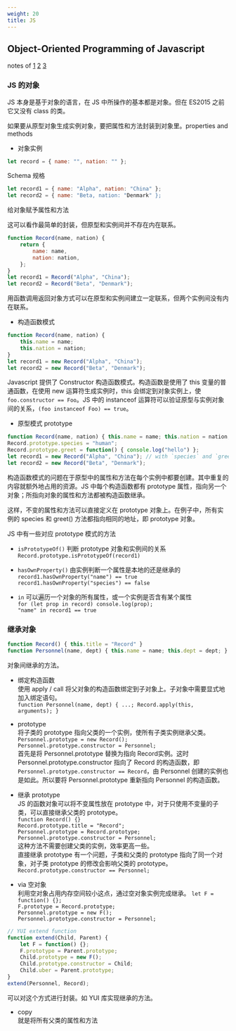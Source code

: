 ```yaml
---
weight: 20
title: JS
---
```


## Object-Oriented Programming of Javascript
notes of
[1](http://www.ruanyifeng.com/blog/2010/05/object-oriented_javascript_encapsulation.html)
[2](http://www.ruanyifeng.com/blog/2010/05/object-oriented_javascript_inheritance.html)
[3](http://www.ruanyifeng.com/blog/2010/05/object-oriented_javascript_inheritance_continued.html)

### JS 的对象

JS 本身是基于对象的语言，在 JS 中所操作的基本都是对象。但在 ES2015 之前它又没有 class 的类。

如果要从原型对象生成实例对象，要把属性和方法封装到对象里。properties and methods

- 对象实例

```javascript
let record = { name: "", nation: "" };
```
Schema 规格

```javascript
let record1 = { name: "Alpha", nation: "China" };
let record2 = { name: "Beta, nation: "Denmark" };
```
给对象赋予属性和方法

这可以看作最简单的封装，但原型和实例间并不存在内在联系。

```javascript
function Record(name, nation) {
    return {
        name: name,
        nation: nation,
    };
}
let record1 = Record("Alpha", "China");
let record2 = Record("Beta", "Denmark");
```
用函数调用返回对象方式可以在原型和实例间建立一定联系，但两个实例间没有内在联系。

- 构造函数模式

```javascript
function Record(name, nation) {
    this.name = name;
    this.nation = nation;
}
let record1 = new Record("Alpha", "China");
let record2 = new Record("Beta", "Denmark");
```
Javascript 提供了 Constructor 构造函数模式。构造函数是使用了 this 变量的普通函数，在使用 new 运算符生成实例时，this 会绑定到对象实例上，使 `foo.constructor == Foo`。JS 中的 instanceof 运算符可以验证原型与实例对象间的关系，`(foo instanceof Foo) == true`。

- 原型模式 prototype

```javascript
function Record(name, nation) { this.name = name; this.nation = nation; }
Record.prototype.species = "human";
Record.prototype.greet = function() { console.log("hello") };
let record1 = new Record("Alpha", "China"); // with `species` and `greet()`
let record2 = new Record("Beta", "Denmark");
```
构造函数模式的问题在于原型中的属性和方法在每个实例中都要创建。其中重复的内容就额外地占用的资源。JS 中每个构造函数都有 prototype 属性，指向另一个对象；所指向对象的属性和方法都被构造函数继承。

这样，不变的属性和方法可以直接定义在 prototype 对象上。在例子中，所有实例的 species 和 greet() 方法都指向相同的地址，即 prototype 对象。

JS 中有一些对应 prototype 模式的方法

- `isPrototypeOf()` 判断 prototype 对象和实例间的关系  
    `Record.prototype.isPrototypeOf(record1)`

- `hasOwnProperty()` 由实例判断一个属性是本地的还是继承的  
    `record1.hasOwnProperty("name") == true`  
    `record1.hasOwnProperty("species") == false`

- `in` 可以遍历一个对象的所有属性，或一个实例是否含有某个属性  
    `for (let prop in record) console.log(prop);`  
    `"name" in record1 == true`

### 继承对象

```javascript
function Record() { this.title = "Record" }
function Personnel(name, dept) { this.name = name; this.dept = dept; }
```
对象间继承的方法。

- 绑定构造函数  
  使用 apply / call 将父对象的构造函数绑定到子对象上。子对象中需要显式地加入绑定语句。  
  `function Personnel(name, dept) { ...; Record.apply(this, arguments); }`

- prototype  
  将子类的 prototype 指向父类的一个实例，使所有子类实例继承父类。  
  `Personnel.prototype = new Record();`  
  `Personnel.prototype.constructor = Personnel;`  
  首先是将 Personnel.prototype 替换为指向 Record实例。这时 Personnel.prototype.constructor 指向了 Record 的构造函数，即 `Personnel.prototype.constructor == Record`，由 Personnel 创建的实例也是如此。所以要将 Personnel.prototype 重新指向 Personnel 的构造函数。

- 继承 prototype  
  JS 的函数对象可以将不变属性放在 prototype 中，对于只使用不变量的子类，可以直接继承父类的 prototype。  
  `function Record() {}`  
  `Record.prototype.title = "Record";`  
  `Personnel.prototype = Record.prototype;`  
  `Personnel.prototype.constructor = Personnel;`  
  这种方法不需要创建父类的实例，效率更高一些。  
  直接继承 prototype 有一个问题，子类和父类的 prototype 指向了同一个对象，对子类 prototype 的修改会影响父类的 prototype。  
  `Record.prototype.constructor == Personnel;`

- via 空对象  
  利用空对象占用内存空间较小这点，通过空对象实例完成继承。
  `let F = function() {};`  
  `F.prototype = Record.prototype;`  
  `Personnel.prototype = new F();`  
  `Personnel.prototype.constructor = Personnel;`  

```javascript
// YUI extend function
function extend(Child, Parent) {
    let F = function() {};
    F.prototype = Parent.prototype;
    Child.prototype = new F();
    Child.prototype.constructor = Child;
    Child.uber = Parent.prototype;
}
extend(Personnel, Record);
```
  可以对这个方式进行封装。如 YUI 库实现继承的方法。

- copy  
  就是将所有父类的属性和方法
